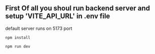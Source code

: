 
## First Of all you  shoul run backend server and setup 'VITE_API_URL' in .env file

default server runs on 5173 port

```shell
npm install
```

```shell
npm run dev
```